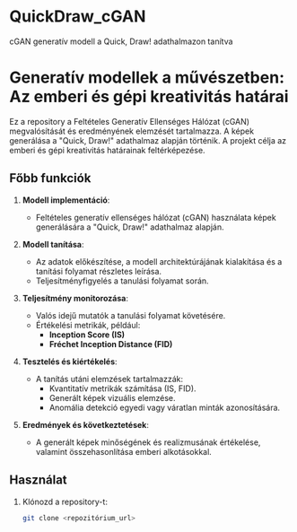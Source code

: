 # QuickDraw_cGAN
cGAN generatív modell a Quick, Draw! adathalmazon tanítva
# Generatív modellek a művészetben: Az emberi és gépi kreativitás határai

Ez a repository a Feltételes Generatív Ellenséges Hálózat (cGAN) megvalósítását és eredményének elemzését tartalmazza. A képek generálása a "Quick, Draw!" adathalmaz alapján történik. A projekt célja az emberi és gépi kreativitás határainak feltérképezése.

## Főbb funkciók

1. **Modell implementáció**:
   - Feltételes generatív ellenséges hálózat (cGAN) használata képek generálására a "Quick, Draw!" adathalmaz alapján.

2. **Modell tanítása**:
   - Az adatok előkészítése, a modell architektúrájának kialakítása és a tanítási folyamat részletes leírása.
   - Teljesítményfigyelés a tanulási folyamat során.

3. **Teljesítmény monitorozása**:
   - Valós idejű mutatók a tanulási folyamat követésére.
   - Értékelési metrikák, például:
     - **Inception Score (IS)**
     - **Fréchet Inception Distance (FID)**

4. **Tesztelés és kiértékelés**:
   - A tanítás utáni elemzések tartalmazzák:
     - Kvantitatív metrikák számítása (IS, FID).
     - Generált képek vizuális elemzése.
     - Anomália detekció egyedi vagy váratlan minták azonosítására.

5. **Eredmények és következtetések**:
   - A generált képek minőségének és realizmusának értékelése, valamint összehasonlítása emberi alkotásokkal.

## Használat

1. Klónozd a repository-t:
   ```bash
   git clone <repozitórium_url>
